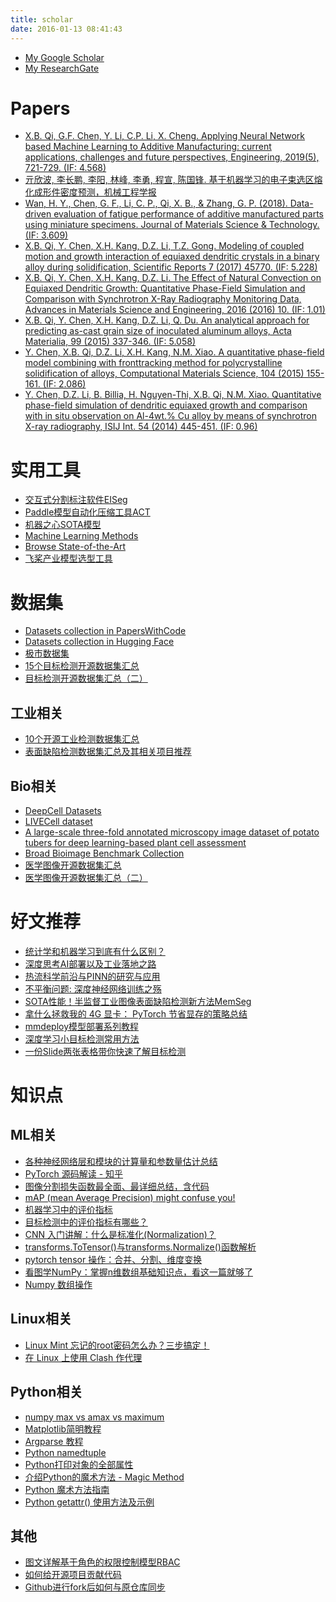 ```yaml
---
title: scholar
date: 2016-01-13 08:41:43
---
```


- [My Google Scholar](https://scholar.google.com/citations?user=HOwir_sAAAAJ)
- [My ResearchGate](https://www.researchgate.net/profile/Xin_Bo_Qi)

# Papers 
- [X.B. Qi, G.F. Chen, Y. Li, C.P. Li, X. Cheng. Applying Neural Network based Machine Learning to Additive Manufacturing: current applications, challenges and future perspectives, Engineering, 2019(5), 721-729. (IF: 4.568)](https://www.sciencedirect.com/science/article/pii/S2095809918307732)
- [亓欣波, 李长鹏, 李阳, 林峰, 李勇, 程宣, 陈国锋. 基于机器学习的电子束选区熔化成形件密度预测，机械工程学报](https://kns.cnki.net/KCMS/detail/11.2187.TH.20190622.1357.010.html)
- [Wan, H. Y., Chen, G. F., Li, C. P., Qi, X. B., & Zhang, G. P. (2018). Data-driven evaluation of fatigue performance of additive manufactured parts using miniature specimens. Journal of Materials Science & Technology. (IF: 3.609)](https://www.sciencedirect.com/science/article/pii/S1005030218303426)
- [X.B. Qi, Y. Chen, X.H. Kang, D.Z. Li, T.Z. Gong. Modeling of coupled motion and growth interaction of equiaxed dendritic crystals in a binary alloy during solidification, Scientific Reports 7 (2017) 45770. (IF: 5.228)](http://www.nature.com/articles/srep45770)
- [X.B. Qi, Y. Chen, X.H. Kang, D.Z. Li. The Effect of Natural Convection on Equiaxed Dendritic Growth: Quantitative Phase-Field Simulation and Comparison with Synchrotron X-Ray Radiography Monitoring Data, Advances in Materials Science and Engineering, 2016 (2016) 10. (IF: 1.01)](https://www.hindawi.com/journals/amse/2016/5286168/abs/)
- [X.B. Qi, Y. Chen, X.H. Kang, D.Z. Li, Q. Du. An analytical approach for predicting as-cast grain size of inoculated aluminum alloys, Acta Materialia, 99 (2015) 337-346. (IF: 5.058)](http://www.sciencedirect.com/science/article/pii/S1359645415005704)
- [Y. Chen, X.B. Qi, D.Z. Li, X.H. Kang, N.M. Xiao. A quantitative phase-field model combining with fronttracking method for polycrystalline solidification of alloys, Computational Materials Science, 104 (2015) 155-161. (IF: 2.086)](http://www.sciencedirect.com/science/article/pii/S0927025615002293)
- [Y. Chen, D.Z. Li, B. Billia, H. Nguyen-Thi, X.B. Qi, N.M. Xiao. Quantitative phase-field simulation of dendritic equiaxed growth and comparison with in situ observation on Al-4wt.% Cu alloy by means of synchrotron X-ray radiography, ISIJ Int. 54 (2014) 445-451. (IF: 0.96)](https://www.jstage.jst.go.jp/article/isijinternational/54/2/54_445/_article)

# 实用工具
- [交互式分割标注软件EISeg](https://github.com/PaddlePaddle/PaddleSeg/tree/release/2.5/EISeg)
- [Paddle模型自动化压缩工具ACT](https://github.com/PaddlePaddle/PaddleSlim/tree/develop/example/auto_compression)
- [机器之心SOTA模型](https://www.jiqizhixin.com/sota)
- [Machine Learning Methods](https://paperswithcode.com/methods)
- [Browse State-of-the-Art](https://paperswithcode.com/sota)
- [飞桨产业模型选型工具](https://www.paddlepaddle.org.cn/smrt)

# 数据集
- [Datasets collection in PapersWithCode](https://paperswithcode.com/datasets)
- [Datasets collection in Hugging Face](https://huggingface.co/datasets)
- [极市数据集](https://www.cvmart.net/dataSets)
- [15个目标检测开源数据集汇总](https://mp.weixin.qq.com/s?src=11&timestamp=1658989596&ver=3947&signature=NtlGbvFYQVE2Kw8IJATxSHvHXlPERhycuY2*hkQPBW7jdSCS3UciImHUbYgWvXbUV5M3EenkkDOB9LLFhwNhSOrMWYkA7rKZvu91JhG9Ny2A22hFPLJThBc9pUf5kMeu&new=1)
- [目标检测开源数据集汇总（二）](https://mp.weixin.qq.com/s?__biz=MzI5MDUyMDIxNA==&mid=2247610614&idx=1&sn=1cbe29362a8acd5bfeb93a5f1af936f4&chksm=ec1ddd0fdb6a541917b7cd0cbfe5eba203adca4e4da0d66918808471456720d5ca0bb921291e&mpshare=1&scene=1&srcid=0711hc2xY8b9IjKqB4JwZOid&sharer_sharetime=1657517713734&sharer_shareid=19f9b91729f0d36195fb60fbcb61cd8c&exportkey=AeN0MiUrNTySwbo1Sej0Nvg%3D&acctmode=0&pass_ticket=UC%2Bw7bwSVCHsfQSt97%2FbZtYw0ehuxmj5O%2FPnvOZ8NZp0qTg74VJC8xRRd6raL93h&wx_header=0#rd)

## 工业相关
- [10个开源工业检测数据集汇总](https://mp.weixin.qq.com/s?__biz=MzI5MDUyMDIxNA==&mid=2247593671&idx=1&sn=b3a39c9ff12f13e867bf7b64402b9b16&chksm=ec1d833edb6a0a28313c257f76744e4cf3deab417d8b7b6e93ca6df53092ebe7eb366e585c02&scene=21#wechat_redirect)
- [表面缺陷检测数据集汇总及其相关项目推荐](https://mp.weixin.qq.com/s/XqL9iOyqX-_P_1e6tUPHVA)

## Bio相关
- [DeepCell Datasets](https://datasets.deepcell.org/)
- [LIVECell dataset](https://sartorius-research.github.io/LIVECell/)
- [A large-scale three-fold annotated microscopy image dataset of potato tubers for deep learning-based plant cell assessment](https://springernature.figshare.com/collections/A_large-scale_three-fold_annotated_microscopy_image_dataset_of_potato_tubers_for_deep_learning-based_plant_cell_assessment/4955669)
- [Broad Bioimage Benchmark Collection](https://bbbc.broadinstitute.org/)
- [医学图像开源数据集汇总](https://mp.weixin.qq.com/s?__biz=MzI5MDUyMDIxNA==&mid=2247605502&idx=1&sn=765c5daf43e458ca1f6d54b53515ed21&chksm=ec1db107db6a38110960e65a75313944a711f7434f77b35b4151b91300e3f9ba6ce73f851993&mpshare=1&scene=1&srcid=0728FqeNhmpb29MOw82NYLRc&sharer_sharetime=1658989475190&sharer_shareid=19f9b91729f0d36195fb60fbcb61cd8c&exportkey=ARb47T4PTX%2FDVNEo%2FrsiKgE%3D&acctmode=0&pass_ticket=QUQFbIdj9aYAySX1v6lNcBc8VbiNDLZjQZRCc6mw%2Bf%2F%2BOgLuBB5shGbKxOdLoV9Q&wx_header=0#rd)
- [医学图像开源数据集汇总（二）](https://mp.weixin.qq.com/s/KirzDH92S8Eog7f4AY53QQ)

# 好文推荐
- [统计学和机器学习到底有什么区别？](https://mp.weixin.qq.com/s/gUJIddpounyBvCw6XndMiA)
- [深度思考AI部署以及工业落地之路](https://mp.weixin.qq.com/s/Nz5RAMBnQ9gbuwOK5CwpPA)
- [热流科学前沿与PINN的研究与应用](https://aistudio.baidu.com/aistudio/education/lessonvideo/2687762/1)
- [不平衡问题: 深度神经网络训练之殇](https://mp.weixin.qq.com/s/S5DtxvY7WHPRtVLZC0_03A)
- [SOTA性能！半监督工业图像表面缺陷检测新方法MemSeg](https://mp.weixin.qq.com/s/yXCTnxaFJPVIk5PLb_Z9aw)
- [拿什么拯救我的 4G 显卡： PyTorch 节省显存的策略总结](https://mp.weixin.qq.com/s/6fNmwifVTGoO97b9PUjdZQ)
- [mmdeploy模型部署系列教程](https://github.com/open-mmlab/mmdeploy/tree/master/docs/zh_cn/05-tutorial)
- [深度学习小目标检测常用方法](https://mp.weixin.qq.com/s/T-uJk4H-vLElF9tZsFg2MA)
- [一份Slide两张表格带你快速了解目标检测](https://mp.weixin.qq.com/s/jLnde0Xms-99g4z16OE9VQ)


# 知识点
## ML相关
- [各种神经网络层和模块的计算量和参数量估计总结](https://mp.weixin.qq.com/s/3rWtzZUGRnZbes89z8cjbw)
- [PyTorch 源码解读 - 知乎](https://www.zhihu.com/column/c_1316816403623084032)
- [图像分割损失函数最全面、最详细总结，含代码](https://mp.weixin.qq.com/s/8oKiVRjtPQIH1D2HltsREQ)
- [mAP (mean Average Precision) might confuse you!](https://towardsdatascience.com/map-mean-average-precision-might-confuse-you-5956f1bfa9e2)
- [机器学习中的评价指标](https://zhuanlan.zhihu.com/p/110399695)
- [目标检测中的评价指标有哪些？](https://mp.weixin.qq.com/s?__biz=MzIzNDM2OTMzOQ==&mid=2247486555&idx=1&sn=711410c13daacdc78b6f5146676fe917&chksm=e8f6340fdf81bd1915a9180515f0d88df645b0e8936aa8612fdbb4049bdb52d98fc74fc6c7a7&mpshare=1&scene=1&srcid=0531ZksBaI3cWyT2t2lPm1Yn&sharer_sharetime=1590911545844&sharer_shareid=a4ed7bb9de5f5fa82fddfda288dcd838&exportkey=AZyqLRjioupDw9TGcS3rD5U%3D&pass_ticket=IT3iUo5fw6xq6mGacL%2FPCW%2FxuOasy9Gg0iSUaQhcC3eXD6Rhs6NyQLMQUKrrRu3w#rd)
- [CNN 入门讲解：什么是标准化(Normalization)？](https://zhuanlan.zhihu.com/p/35597976)
- [transforms.ToTensor()与transforms.Normalize()函数解析](https://blog.csdn.net/weixin_43593330/article/details/107543737)
- [pytorch tensor 操作：合并、分割、维度变换](https://alyssaasa.github.io/posts/309/)
- [看图学NumPy：掌握n维数组基础知识点，看这一篇就够了](https://zhuanlan.zhihu.com/p/341655995)
- [Numpy 数组操作](https://www.runoob.com/numpy/numpy-array-manipulation.html)

## Linux相关
- [Linux Mint 忘记的root密码怎么办？三步搞定！](https://linux265.com/news/7478.html)
- [在 Linux 上使用 Clash 作代理 ](https://einverne.github.io/post/2021/03/linux-use-clash.html)

## Python相关
- [numpy max vs amax vs maximum](https://stackoverflow.com/questions/33569668/numpy-max-vs-amax-vs-maximum)
- [Matplotlib简明教程](https://lijin-thu.github.io/06.%20matplotlib/06.01%20pyplot%20tutorial.html)
- [Argparse 教程](https://docs.python.org/zh-cn/3/howto/argparse.html)
- [Python namedtuple](https://www.runoob.com/note/25726)
- [Python打印对象的全部属性](https://blog.51cto.com/steed/2046408)
- [介绍Python的魔术方法 - Magic Method](https://segmentfault.com/a/1190000007256392)
- [Python 魔术方法指南](https://pycoders-weekly-chinese.readthedocs.io/en/latest/issue6/a-guide-to-pythons-magic-methods.html)
- [Python getattr() 使用方法及示例](https://www.cainiaojc.com/python/python-methods-built-in-getattr.html)

## 其他
- [图文详解基于角色的权限控制模型RBAC](https://juejin.cn/post/6844904004179230733)
- [如何给开源项目贡献代码](https://gist.github.com/zxhfighter/62847a087a2a8031fbdf)
- [Github进行fork后如何与原仓库同步](https://github.com/selfteaching/the-craft-of-selfteaching/issues/67)
